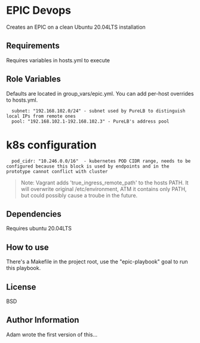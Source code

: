EPIC Devops
=========

Creates an EPIC on a clean Ubuntu 20.04LTS installation

Requirements
------------

Requires variables in hosts.yml to execute

Role Variables
--------------

Defaults are located in group_vars/epic.yml. You can add per-host overrides to hosts.yml.

      subnet: "192.168.102.0/24" - subnet used by PureLB to distinguish local IPs from remote ones
      pool: "192.168.102.1-192.168.102.3" - PureLB's address pool

# k8s configuration

      pod_cidr: "10.246.0.0/16"  - kubernetes POD CIDR range, needs to be configured because this block is used by endpoints and in the prototype cannot conflict with cluster

> Note: Vagrant adds 'true_ingress_remote_path' to the hosts PATH. It will overwrite original /etc/environment, ATM it contains only PATH, but could possibly cause a troube in the future.

Dependencies
------------

Requires ubuntu 20.04LTS

How to use
----------------

There's a Makefile in the project root, use the "epic-playbook" goal to run this playbook.

License
-------

BSD

Author Information
------------------

Adam wrote the first version of this...
